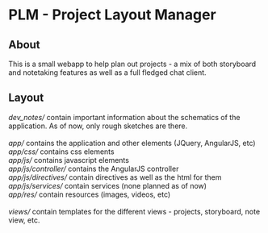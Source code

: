 # PLM - Project Layout Manager

## About
This is a small webapp to help plan out projects - a mix of both storyboard and notetaking features as well as a full fledged chat client.

## Layout
*dev\_notes/* contain important information about the schematics of the application. As of now, only rough sketches are there.
<br />
<br />
*app/* contains the application and other elements (JQuery, AngularJS, etc)
<br />
*app/css/* contains css elements
<br />
*app/js/* contains javascript elements
<br />
*app/js/controller/* contains the AngularJS controller
<br />
*app/js/directives/* contain directives as well as the html for them
<br />
*app/js/services/* contain services (none planned as of now)
<br />
*app/res/* contain resources (images, videos, etc)
<br />
<br />
*views/* contain templates for the different views - projects, storyboard, note view, etc.
<br />

